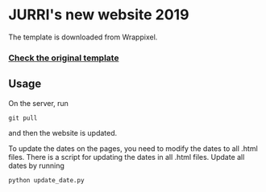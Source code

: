# JURRI's new website 2019

The template is downloaded from Wrappixel.
<h3><a href="https://wrappixel.com/demos/ui-kit/wrapkit-free/wrapkit/index.html">Check the original template</a></h3>

## Usage
On the server, run
```
git pull
```
and then the website is updated.

To update the dates on the pages, you need to modify the
dates to all .html files. There is a script for updating
the dates in all .html files. Update all dates by running
```
python update_date.py
```
